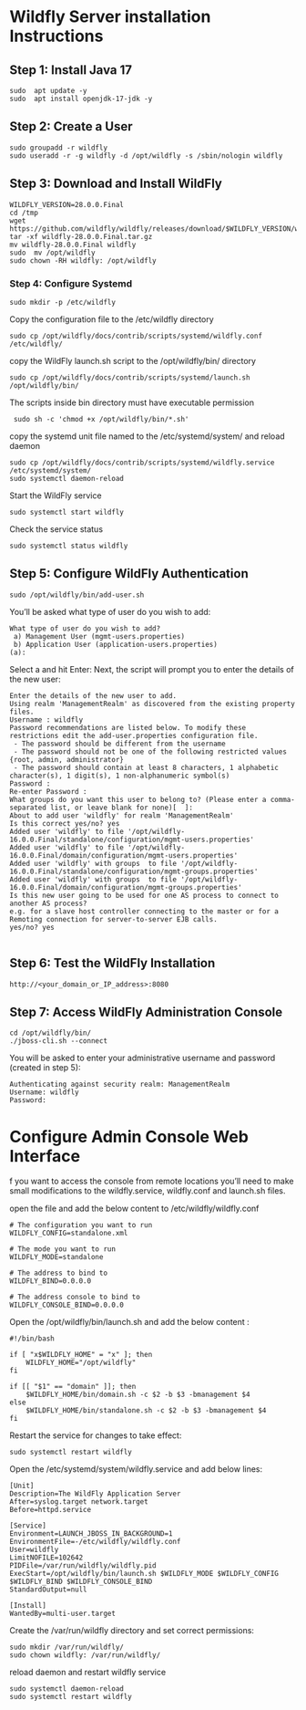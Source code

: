 # Wildfly Server installation Instructions
## Step 1: Install Java 17 ##
~~~
sudo  apt update -y
sudo  apt install openjdk-17-jdk -y
~~~

## Step 2: Create a User ##

~~~
sudo groupadd -r wildfly
sudo useradd -r -g wildfly -d /opt/wildfly -s /sbin/nologin wildfly
~~~
## Step 3: Download and Install WildFly ##
```
WILDFLY_VERSION=28.0.0.Final
cd /tmp
wget https://github.com/wildfly/wildfly/releases/download/$WILDFLY_VERSION/wildfly-$WILDFLY_VERSION.tar.gz
tar -xf wildfly-28.0.0.Final.tar.gz
mv wildfly-28.0.0.Final wildfly
sudo  mv /opt/wildfly
sudo chown -RH wildfly: /opt/wildfly
```
### Step 4: Configure Systemd ###
```
sudo mkdir -p /etc/wildfly
```
Copy the configuration file to the /etc/wildfly directory

```
sudo cp /opt/wildfly/docs/contrib/scripts/systemd/wildfly.conf /etc/wildfly/

```
copy the WildFly launch.sh script to the /opt/wildfly/bin/ directory

```
sudo cp /opt/wildfly/docs/contrib/scripts/systemd/launch.sh /opt/wildfly/bin/

```
The scripts inside bin directory must have executable permission 

```
 sudo sh -c 'chmod +x /opt/wildfly/bin/*.sh'

```
 copy the systemd unit file named to the /etc/systemd/system/ and reload daemon

```
sudo cp /opt/wildfly/docs/contrib/scripts/systemd/wildfly.service /etc/systemd/system/
sudo systemctl daemon-reload
```
Start the WildFly service 
```
sudo systemctl start wildfly
```
Check the service status 
```
sudo systemctl status wildfly
```
## Step 5: Configure WildFly Authentication ##
```
sudo /opt/wildfly/bin/add-user.sh
```
You’ll be asked what type of user do you wish to add:
```
What type of user do you wish to add? 
 a) Management User (mgmt-users.properties) 
 b) Application User (application-users.properties)
(a):

```
Select a and hit Enter:
Next, the script will prompt you to enter the details of the new user:
```
Enter the details of the new user to add.
Using realm 'ManagementRealm' as discovered from the existing property files.
Username : wildfly
Password recommendations are listed below. To modify these restrictions edit the add-user.properties configuration file.
 - The password should be different from the username
 - The password should not be one of the following restricted values {root, admin, administrator}
 - The password should contain at least 8 characters, 1 alphabetic character(s), 1 digit(s), 1 non-alphanumeric symbol(s)
Password : 
Re-enter Password : 
What groups do you want this user to belong to? (Please enter a comma-separated list, or leave blank for none)[  ]: 
About to add user 'wildfly' for realm 'ManagementRealm'
Is this correct yes/no? yes
Added user 'wildfly' to file '/opt/wildfly-16.0.0.Final/standalone/configuration/mgmt-users.properties'
Added user 'wildfly' to file '/opt/wildfly-16.0.0.Final/domain/configuration/mgmt-users.properties'
Added user 'wildfly' with groups  to file '/opt/wildfly-16.0.0.Final/standalone/configuration/mgmt-groups.properties'
Added user 'wildfly' with groups  to file '/opt/wildfly-16.0.0.Final/domain/configuration/mgmt-groups.properties'
Is this new user going to be used for one AS process to connect to another AS process? 
e.g. for a slave host controller connecting to the master or for a Remoting connection for server-to-server EJB calls.
yes/no? yes


```
## Step 6: Test the WildFly Installation ##

```
http://<your_domain_or_IP_address>:8080

```
## Step 7: Access WildFly Administration Console ##
```
cd /opt/wildfly/bin/
./jboss-cli.sh --connect
```
You will be asked to enter your administrative username and password (created in step 5):
```
Authenticating against security realm: ManagementRealm
Username: wildfly
Password:

```
# Configure Admin Console Web Interface #
f you want to access the console from remote locations you’ll need to make small modifications to the wildfly.service, wildfly.conf and launch.sh files.

open the file and add the below content to  /etc/wildfly/wildfly.conf

```
# The configuration you want to run
WILDFLY_CONFIG=standalone.xml

# The mode you want to run
WILDFLY_MODE=standalone

# The address to bind to
WILDFLY_BIND=0.0.0.0

# The address console to bind to
WILDFLY_CONSOLE_BIND=0.0.0.0

```
Open the /opt/wildfly/bin/launch.sh and add the below content :

```
#!/bin/bash

if [ "x$WILDFLY_HOME" = "x" ]; then
    WILDFLY_HOME="/opt/wildfly"
fi

if [[ "$1" == "domain" ]]; then
    $WILDFLY_HOME/bin/domain.sh -c $2 -b $3 -bmanagement $4
else
    $WILDFLY_HOME/bin/standalone.sh -c $2 -b $3 -bmanagement $4
fi

```
Restart the service for changes to take effect:
```
sudo systemctl restart wildfly
```
Open the /etc/systemd/system/wildfly.service and add below lines:
```
[Unit]
Description=The WildFly Application Server
After=syslog.target network.target
Before=httpd.service

[Service]
Environment=LAUNCH_JBOSS_IN_BACKGROUND=1
EnvironmentFile=-/etc/wildfly/wildfly.conf
User=wildfly
LimitNOFILE=102642
PIDFile=/var/run/wildfly/wildfly.pid
ExecStart=/opt/wildfly/bin/launch.sh $WILDFLY_MODE $WILDFLY_CONFIG $WILDFLY_BIND $WILDFLY_CONSOLE_BIND
StandardOutput=null

[Install]
WantedBy=multi-user.target
```
Create the /var/run/wildfly directory and set correct permissions:
```
sudo mkdir /var/run/wildfly/
sudo chown wildfly: /var/run/wildfly/

```
reload daemon and restart wildfly service
```
sudo systemctl daemon-reload
sudo systemctl restart wildfly
```
